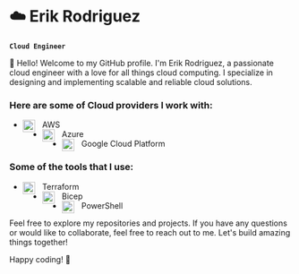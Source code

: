 # :cloud: Erik Rodriguez 

**`Cloud Engineer`**

👋 Hello! Welcome to my GitHub profile. I'm Erik Rodriguez, a passionate cloud engineer with a love for all things cloud computing. I specialize in designing and implementing scalable and reliable cloud solutions.

### Here are some of Cloud providers I work with:

- <img align="left" alt="AWS" width="22px" style="padding-right:10px;" src="https://cdn.jsdelivr.net/gh/devicons/devicon@latest/icons/amazonwebservices/amazonwebservices-original-wordmark.svg" /> AWS 
- <img align="left" alt="Azure" width="22px" style="padding-right:10px;" src="https://cdn.jsdelivr.net/gh/devicons/devicon@latest/icons/azure/azure-original.svg" /> Azure
- <img align="left" alt="GCP" width="22px" style="padding-right:10px;" src="https://cdn.jsdelivr.net/gh/devicons/devicon@latest/icons/googlecloud/googlecloud-original.svg" /> Google Cloud Platform

### Some of the tools that I use:
- <img align="left" alt="Terraform" width="22px" style="padding-right:10px;" src="https://cdn.jsdelivr.net/gh/devicons/devicon@latest/icons/terraform/terraform-original.svg" /> Terraform
- <img align="left" alt="Bicep" width="22px" style="padding-right:10px;" src="https://ms-azuretools.gallerycdn.vsassets.io/extensions/ms-azuretools/visualstudiobicep/0.28.1.47646/1717548761618/Microsoft.VisualStudio.Services.Icons.Default" /> Bicep
- <img align="left" alt="PowerShell" width="22px" style="padding-right:10px;" src="https://cdn.jsdelivr.net/gh/devicons/devicon@latest/icons/powershell/powershell-original.svg" /> PowerShell



Feel free to explore my repositories and projects. If you have any questions or would like to collaborate, feel free to reach out to me. Let's build amazing things together!

Happy coding! 🚀
